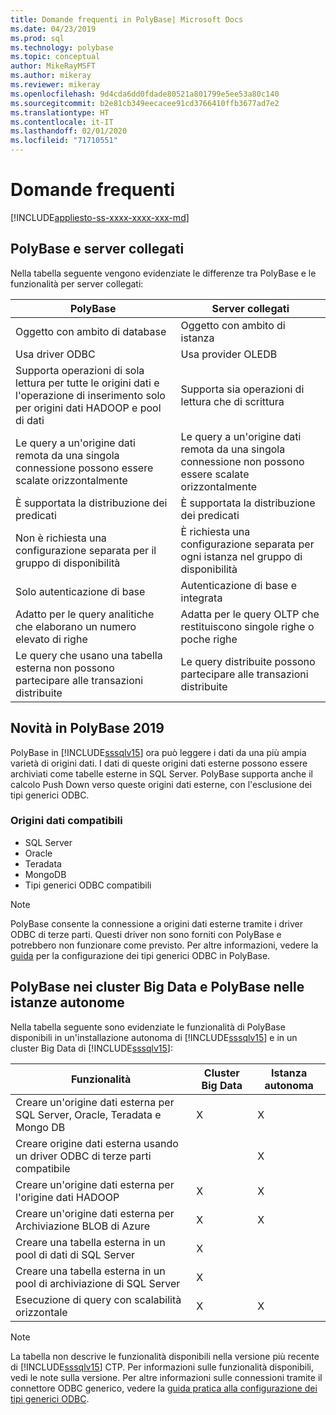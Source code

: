 ```yaml
---
title: Domande frequenti in PolyBase| Microsoft Docs
ms.date: 04/23/2019
ms.prod: sql
ms.technology: polybase
ms.topic: conceptual
author: MikeRayMSFT
ms.author: mikeray
ms.reviewer: mikeray
ms.openlocfilehash: 9d4cda6dd0fdade80521a801799e5ee53a80c140
ms.sourcegitcommit: b2e81cb349eecacee91cd3766410ffb3677ad7e2
ms.translationtype: HT
ms.contentlocale: it-IT
ms.lasthandoff: 02/01/2020
ms.locfileid: "71710551"
---
```

# <a name="frequently-asked-questions"></a>Domande frequenti

[!INCLUDE[appliesto-ss-xxxx-xxxx-xxx-md](../../includes/appliesto-ss-xxxx-xxxx-xxx-md.md)]

## <a name="polybase-vs-linked-servers"></a>PolyBase e server collegati
Nella tabella seguente vengono evidenziate le differenze tra PolyBase e le funzionalità per server collegati:

|PolyBase | Server collegati|
|--------------------------|--------------------------|  
|Oggetto con ambito di database|Oggetto con ambito di istanza|
|Usa driver ODBC|Usa provider OLEDB|
|Supporta operazioni di sola lettura per tutte le origini dati e l'operazione di inserimento solo per origini dati HADOOP e pool di dati|Supporta sia operazioni di lettura che di scrittura|
|Le query a un'origine dati remota da una singola connessione possono essere scalate orizzontalmente |Le query a un'origine dati remota da una singola connessione non possono essere scalate orizzontalmente|
|È supportata la distribuzione dei predicati|È supportata la distribuzione dei predicati|
|Non è richiesta una configurazione separata per il gruppo di disponibilità|È richiesta una configurazione separata per ogni istanza nel gruppo di disponibilità|
|Solo autenticazione di base|Autenticazione di base e integrata|
|Adatto per le query analitiche che elaborano un numero elevato di righe|Adatta per le query OLTP che restituiscono singole righe o poche righe|
|Le query che usano una tabella esterna non possono partecipare alle transazioni distribuite|Le query distribuite possono partecipare alle transazioni distribuite|

## <a name="whats-new-in-polybase-2019"></a>Novità in PolyBase 2019 

PolyBase in [!INCLUDE[sssqlv15](../../includes/sssqlv15-md.md)] ora può leggere i dati da una più ampia varietà di origini dati. I dati di queste origini dati esterne possono essere archiviati come tabelle esterne in SQL Server. PolyBase supporta anche il calcolo Push Down verso queste origini dati esterne, con l'esclusione dei tipi generici ODBC.

### <a name="compatible-data-sources"></a>Origini dati compatibili

- SQL Server
- Oracle
- Teradata
- MongoDB
- Tipi generici ODBC compatibili
  
> [!NOTE]
> PolyBase consente la connessione a origini dati esterne tramite i driver ODBC di terze parti. Questi driver non sono forniti con PolyBase e potrebbero non funzionare come previsto. Per altre informazioni, vedere la [guida](../../relational-databases/polybase/polybase-configure-odbc-generic.md) per la configurazione dei tipi generici ODBC in PolyBase.  

## <a name="polybase-in-big-data-clusters-vs-polybase-in-stand-alone-instances"></a>PolyBase nei cluster Big Data e PolyBase nelle istanze autonome

Nella tabella seguente sono evidenziate le funzionalità di PolyBase disponibili in un'installazione autonoma di [!INCLUDE[sssqlv15](../../includes/sssqlv15-md.md)] e in un cluster Big Data di [!INCLUDE[sssqlv15](../../includes/sssqlv15-md.md)]:

|Funzionalità |Cluster Big Data|Istanza autonoma|
|--------------------------|--------------------------|---------|   
|Creare un'origine dati esterna per SQL Server, Oracle, Teradata e Mongo DB |X|X |
|Creare origine dati esterna usando un driver ODBC di terze parti compatibile | | X|
|Creare un'origine dati esterna per l'origine dati HADOOP | X| X|
|Creare un'origine dati esterna per Archiviazione BLOB di Azure | X| X|
|Creare una tabella esterna in un pool di dati di SQL Server | X| |
|Creare una tabella esterna in un pool di archiviazione di SQL Server | X| |
|Esecuzione di query con scalabilità orizzontale | X| X|

> [!NOTE]
>La tabella non descrive le funzionalità disponibili nella versione più recente di [!INCLUDE[sssqlv15](../../includes/sssqlv15-md.md)] CTP. Per informazioni sulle funzionalità disponibili, vedi le note sulla versione. Per altre informazioni sulle connessioni tramite il connettore ODBC generico, vedere la [guida pratica alla configurazione dei tipi generici ODBC](polybase-configure-odbc-generic.md).
